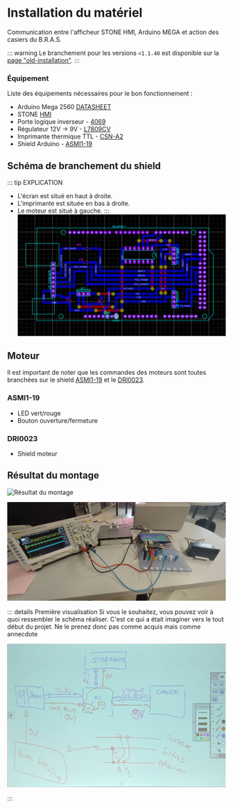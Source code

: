 # Installation du matériel

Communication entre l'afficheur STONE HMI, Arduino MEGA et action des casiers du B.R.A.S.

::: warning
Le branchement pour les versions `<1.1.40` est disponible sur la [page "old-installation"](/docs/old-installation).
:::

### Équipement
Liste des équipements nécessaires pour le bon fonctionnement :
- Arduino Mega 2560 [DATASHEET](/composants/arduino)
- STONE [HMI](/composants/hmi)
- Porte logique inverseur - [4069](/composants/4069)
- Régulateur 12V -> 9V - [L7809CV](/composants/L7809CV)
- Imprimante thermique TTL - [CSN-A2](/composants/csn-a2)
- Shield Arduino - [ASMI1-19](/composants/ASMI1-19)

## Schéma de branchement du shield
::: tip EXPLICATION
- L'écran est situé en haut à droite.
- L'imprimante est située en bas à droite.
- Le moteur est situé à gauche.
:::
![branchement shield](https://raw.githubusercontent.com/kerogs/bras/refs/heads/main/assets/preview1.png)

## Moteur
Il est important de noter que les commandes des moteurs sont toutes branchées sur le shield [ASMI1-19](/composants/ASMI1-19) et le [DRI0023](/composants/dri0023).

### ASMI1-19
- LED vert/rouge
- Bouton ouverture/fermeture

### DRI0023
- Shield moteur

## Résultat du montage
![Résultat du montage](/temp/resultat_montage.jpg)

![Résultat du montage](https://raw.githubusercontent.com/kerogs/bras/refs/heads/main/assets/rf2.jpg)

::: details Première visualisation
Si vous le souhaitez, vous pouvez voir à quoi ressembler le schéma réaliser. C'est ce qui a était imaginer vers le tout début du projet. Ne le prenez donc pas comme acquis mais comme annecdote

![Résultat du montage](https://raw.githubusercontent.com/kerogs/bras/refs/heads/main/assets/schema_base.jpg)

:::
